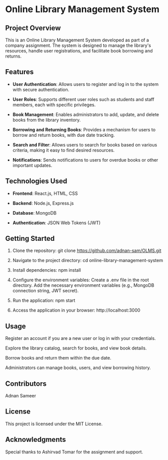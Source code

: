 # Online Library Management System

## Project Overview

This is an Online Library Management System developed as part of a company assignment. The system is designed to manage the library's resources, handle user registrations, and facilitate book borrowing and returns.

## Features

- **User Authentication**: Allows users to register and log in to the system with secure authentication.

- **User Roles**: Supports different user roles such as students and staff members, each with specific privileges.

- **Book Management**: Enables administrators to add, update, and delete books from the library inventory.

- **Borrowing and Returning Books**: Provides a mechanism for users to borrow and return books, with due date tracking.

- **Search and Filter**: Allows users to search for books based on various criteria, making it easy to find desired resources.

- **Notifications**: Sends notifications to users for overdue books or other important updates.

## Technologies Used

- **Frontend**: React.js, HTML, CSS

- **Backend**: Node.js, Express.js

- **Database**: MongoDB

- **Authentication**: JSON Web Tokens (JWT)

## Getting Started

1. Clone the repository:
   git clone https://github.com/adnan-sam/OLMS.git

2. Navigate to the project directory:
    cd online-library-management-system

3. Install dependencies:
    npm install

4. Configure the environment variables:
    Create a .env file in the root directory.
    Add the necessary environment variables (e.g., MongoDB connection string, JWT secret).

5. Run the application:
    npm start

6. Access the application in your browser:
    http://localhost:3000

## Usage

Register an account if you are a new user or log in with your credentials.

Explore the library catalog, search for books, and view book details.

Borrow books and return them within the due date.

Administrators can manage books, users, and view borrowing history.

## Contributors
Adnan Sameer

## License
This project is licensed under the MIT License.

## Acknowledgments
Special thanks to Ashirvad Tomar for the assignment and support.